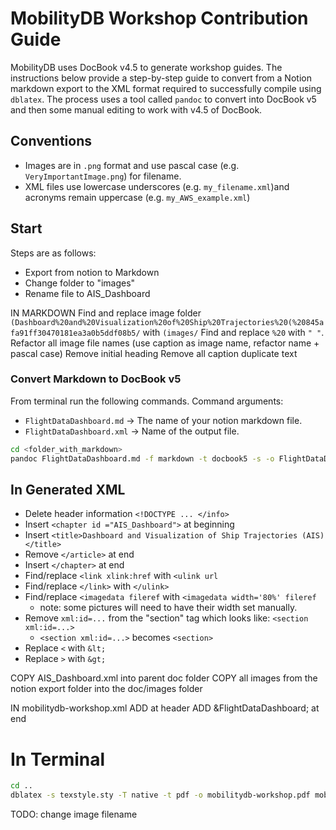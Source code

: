 # MobilityDB Workshop Contribution Guide

MobilityDB uses DocBook v4.5 to generate workshop guides. The instructions below provide a step-by-step guide to convert from a Notion markdown export to the XML format required to successfully compile using `dblatex`. The process uses a tool called `pandoc` to convert into DocBook v5 and then some manual editing to work with v4.5 of DocBook.

## Conventions
- Images are in `.png` format and use pascal case (e.g. `VeryImportantImage.png`) for filename. 
- XML files use lowercase underscores (e.g. `my_filename.xml`)and acronyms remain uppercase (e.g. `my_AWS_example.xml`)

## Start

Steps are as follows:
- Export from notion to Markdown
- Change folder to "images"
- Rename file to AIS_Dashboard

IN MARKDOWN
Find and replace image folder `(Dashboard%20and%20Visualization%20of%20Ship%20Trajectories%20(%20845afa91ff30470181ea3a0b5ddf08b5/` with `(images/`
Find and replace `%20` with `" "`. Refactor all image file names (use caption as image name, refactor name + pascal case)
Remove initial heading
Remove all caption duplicate text

### Convert Markdown to DocBook v5

From terminal run the following commands. Command arguments:
- `FlightDataDashboard.md` -> The name of your notion markdown file.
- `FlightDataDashboard.xml` -> Name of the output file.
```bash
cd <folder_with_markdown>
pandoc FlightDataDashboard.md -f markdown -t docbook5 -s -o FlightDataDashboard.xml
```

## In Generated XML 

- Delete header information `<!DOCTYPE ... </info>`
- Insert `<chapter id ="AIS_Dashboard">` at beginning
- Insert `<title>Dashboard and Visualization of Ship Trajectories (AIS)</title>`
- Remove `</article>` at end
- Insert `</chapter>` at end
- Find/replace `<link xlink:href` with `<ulink url`
- Find/replace `</link>` with `</ulink>`
- Find/replace `<imagedata fileref` with `<imagedata width='80%' fileref`
  - note: some pictures will need to have their width set manually.
- Remove `xml:id=...` from the "section" tag which looks like: `<section xml:id=...>`
  - `<section xml:id=...>` becomes `<section>`
- Replace `<` with `&lt;`
- Replace `>` with `&gt;`

COPY AIS_Dashboard.xml into parent doc folder
COPY all images from the notion export folder into the doc/images folder

IN mobilitydb-workshop.xml
ADD <!ENTITY GPX SYSTEM "[filename].xml"> at header
ADD &FlightDataDashboard; at end

# In Terminal
```bash
cd ..
dblatex -s texstyle.sty -T native -t pdf -o mobilitydb-workshop.pdf mobilitydb-workshop.xml
```

TODO: change image filename